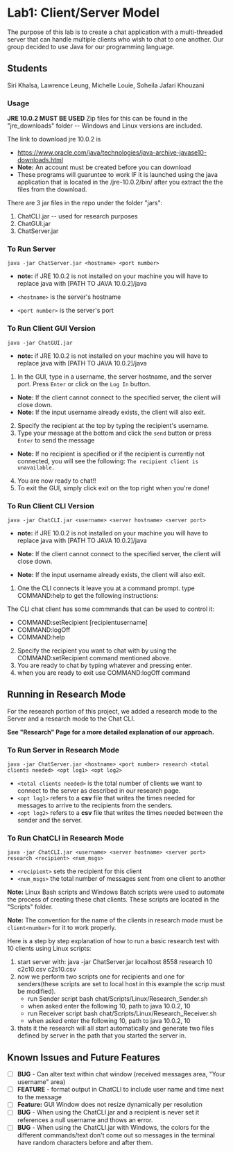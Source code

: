# Lab1: Client/Server Model
The purpose of this lab is to create a chat application with a multi-threaded server that can handle multiple clients 
who wish to chat to one another. Our group decided to use Java for our programming language.

## Students
Siri Khalsa, Lawrence Leung, Michelle Louie, Soheila Jafari Khouzani

### Usage
**JRE 10.0.2 MUST BE USED**
Zip files for this can be found in the "jre_downloads" folder -- Windows and Linux 
versions are included.

The link to download jre 10.0.2 is
- https://www.oracle.com/java/technologies/java-archive-javase10-downloads.html
- **Note:**  An account must be created before you can download 
- These programs will guaruntee to work IF it is launched using the java application that is located in the /jre-10.0.2/bin/ after you extract the the files from the download.

There are 3 jar files in the repo under the folder "jars":
1. ChatCLI.jar -- used for research purposes
2. ChatGUI.jar
3. ChatServer.jar

### To Run Server
`java -jar ChatServer.jar <hostname> <port number>`
- **note:** if JRE 10.0.2 is not installed on your machine you will have to replace java with [PATH TO JAVA 10.0.2]/java  

- `<hostname>` is the server's hostname
- `<port number>` is the server's port

### To Run Client GUI Version
`java -jar ChatGUI.jar`
- **note:** if JRE 10.0.2 is not installed on your machine you will have to replace java with [PATH TO JAVA 10.0.2]/java  

1. In the GUI, type in a username, the server hostname, and the server port. 
Press `Enter` or click on the `Log In` button.
- **Note:** If the client cannot connect to the specified server, the client will close down.
- **Note:** If the input username already exists, the client will also exit.
2. Specify the recipient at the top by typing the recipient's username.
3. Type your message at the bottom and click the `send` button or press `Enter` to send the message
- **Note:** If no recipient is specified or if the recipient is currently not connected, you will see the following:
`The recipient client is unavailable.`
4. You are now ready to chat!!
5. To exit the GUI, simply click exit on the top right when you're done!

### To Run Client CLI Version
`java -jar ChatCLI.jar <username> <server hostname> <server port>`
- **note:** if JRE 10.0.2 is not installed on your machine you will have to replace java with [PATH TO JAVA 10.0.2]/java  

- **Note:** If the client cannot connect to the specified server, the client will close down.
- **Note:** If the input username already exists, the client will also exit.

1. One the CLI connects it leave you at a command prompt. type COMMAND:help to get the following instructions:

The CLI chat client has some commmands that can be used to control it:

- COMMAND:setRecipient [recipientusername]
- COMMAND:logOff
- COMMAND:help

2. Specify the recipient you want to chat with by using the COMMAND:setRecipient command mentioned above.
3. You are ready to chat by typing whatever and pressing enter.
4. when you are ready to exit use COMMAND:logOff command

## Running in Research Mode
For the research portion of this project, we added a research mode to the Server and a research mode to the Chat CLI. 

**See "Research" Page for a more detailed explanation of our approach.**

### To Run Server in Research Mode
`java -jar ChatServer.jar <hostname> <port number> research <total clients needed> <opt log1> <opt log2>`
- `<total clients needed>` is the total number of clients we want to connect to the server as described in our research page.
- `<opt log1>` refers to a **csv** file that writes the times needed for messages to arrive to the recipients from the senders. 
- `<opt log2>` refers to a **csv** file that writes the times needed between the sender and the server.  

### To Run ChatCLI in Research Mode
`java -jar ChatCLI.jar <username> <server hostname> <server port> research <recipient> <num_msgs>`

- `<recipient>` sets the recipient for this client
- `<num_msgs>` the total number of messages sent from one client to another

**Note:** Linux Bash scripts and Windows Batch scripts were used to automate the process of creating these chat clients.
These scripts are located in the "Scripts" folder.

**Note:** The convention for the name of the clients in research mode must be `client<number>` for it to work properly. 

Here is a step by step explanation of how to run a basic research test with 10 clients using Linux scripts:

1. start server with: java -jar ChatServer.jar localhost 8558 research 10 c2c10.csv c2s10.csv
2. now we perform two scripts one for recipients and one for senders(these scripts are set to local host in this example the scrip must be modified).
    - run Sender script bash chat/Scripts/Linux/Research_Sender.sh 
    - when asked enter the following 10, path to java 10.0.2, 10
    - run Receiver script bash chat/Scripts/Linux/Research_Receiver.sh 
    - when asked enter the following 10, path to java 10.0.2, 10
3. thats it the research will all start automatically and generate two files defined by server in the path that you started the server in.

## Known Issues and Future Features
- [ ] **BUG** - Can alter text within chat window (received messages area, "Your username" area)
- [ ] **FEATURE** - format output in ChatCLI to include user name and time next to the message
- [ ] **Feature:** GUI Window does not resize dynamically per resolution  
- [ ] **BUG** - When using the ChatCLI.jar and a recipient is never set it references a null username and thows an error.
- [ ] **BUG** - When using the ChatCLI.jar with Windows, the colors for the different commands/text don't come out so messages in the
terminal have random characters before and after them.